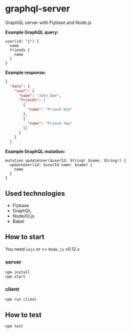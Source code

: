 # graphql-server

GraphQL server with Flybase and Node.js  

**Example GraphQL query:**
```
user(id: "1") {
  name
  friends {
    name
  }
}
```

**Example response:**
```json
{
  "data": {
    "user": {
      "name": "John Doe",
      "friends": [
        {
          "name": "Friend One"
        },
        {
          "name": "Friend Two"
        }]
      }
    }
  }
```

**Example GraphQL mutation:**
```
mutation updateUser($userId: String! $name: String!) {
  updateUser(id: $userId name: $name) {
    name
  }
}
```

## Used technologies

* Flybase
* GraphQL
* Node/IO.js
* Babel

## How to start

You need `iojs` or >= `Node.js` v0.12.x

### server

```
npm install
npm start

```

### client
```
npm run client
```

## How to test

```
npm test
```
